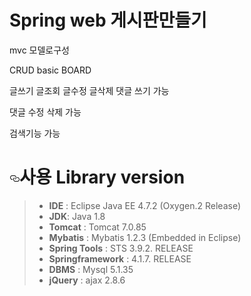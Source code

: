 ﻿# Spring web 게시판만들기
<p>mvc 모델로구성</p>
<p>CRUD basic BOARD</p>
<p>글쓰기 글조회 글수정 글삭제 댓글 쓰기 가능</p>
<p>댓글 수정 삭제 가능</p>
<p>검색기능 가능</p>
<h1><a href="#사용-library-version" aria-hidden="true" class="anchor" id="user-content-사용-library-version"><svg aria-hidden="true" class="octicon octicon-link" height="16" version="1.1" viewBox="0 0 16 16" width="16"><path fill-rule="evenodd" d="M4 9h1v1H4c-1.5 0-3-1.69-3-3.5S2.55 3 4 3h4c1.45 0 3 1.69 3 3.5 0 1.41-.91 2.72-2 3.25V8.59c.58-.45 1-1.27 1-2.09C10 5.22 8.98 4 8 4H4c-.98 0-2 1.22-2 2.5S3 9 4 9zm9-3h-1v1h1c1 0 2 1.22 2 2.5S13.98 12 13 12H9c-.98 0-2-1.22-2-2.5 0-.83.42-1.64 1-2.09V6.25c-1.09.53-2 1.84-2 3.25C6 11.31 7.55 13 9 13h4c1.45 0 3-1.69 3-3.5S14.5 6 13 6z"></path></svg></a>사용 Library version</h1>
<blockquote>
<ul>
<li><strong>IDE</strong> :  Eclipse Java EE 4.7.2 (Oxygen.2 Release)</li>
<li><strong>JDK</strong>: Java 1.8</li>
<li><strong>Tomcat</strong> : Tomcat 7.0.85</li>
<li><strong>Mybatis</strong> : Mybatis 1.2.3 (Embedded in Eclipse)</li>
<li><strong>Spring Tools</strong> : STS 3.9.2. RELEASE</li>
<li><strong>Springframework</strong> : 4.1.7. RELEASE</li>
<li><strong>DBMS</strong> : Mysql 5.1.35</li>
<li><strong>jQuery</strong> : ajax 2.8.6</li>
</ul>
</blockquote>


